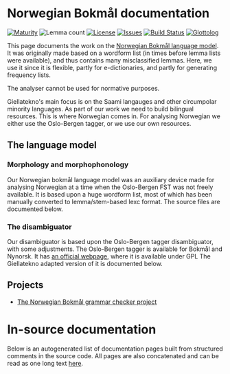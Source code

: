 # Norwegian Bokmål documentation

[![Maturity](https://img.shields.io/endpoint?url=https%3A%2F%2Fraw.githubusercontent.com%2Fgiellalt%2Flang-nob%2Fgh-pages%2Fmaturity.json)](https://giellalt.github.io/MaturityClassification.html)
![Lemma count](https://img.shields.io/endpoint?url=https%3A%2F%2Fraw.githubusercontent.com%2Fgiellalt%2Flang-nob%2Fgh-pages%2Flemmacount.json)
[![License](https://img.shields.io/github/license/giellalt/lang-nob)](https://github.com/giellalt/lang-nob/blob/main/LICENSE)
[![Issues](https://img.shields.io/github/issues/giellalt/lang-nob)](https://github.com/giellalt/lang-nob/issues)
[![Build Status](https://builds.giellalt.org/api/badge/lang-nob?label=CI)](https://builds.giellalt.org/pipelines/lang-nob/builds/latest)
[![Glottolog](https://img.shields.io/badge/Glottolog-green)](https://glottolog.org/resource/languoid/id/__GLOTTOLOG_ID__)

This page documents the work on the [Norwegian Bokmål language model](http://github.com/giellalt/lang-nob). It was originally made based on a wordform list 
(in times before lemma lists were available), and thus
contains many misclassified lemmas. Here, we use it since
it is flexible, partly for e-dictionaries, and partly for
generating frequency lists.

The analyser cannot be used for normative purposes.

Giellatekno's main focus is on the Saami langauges and other circumpolar
minority languages. As part of our work we need to build bilingual
resources. This is where Norwegian comes in. For analysing Norwegian we
either use the Oslo-Bergen tagger, or we use our own resources.

## The language model

### Morphology and morphophonology

Our Norwegian bokmål language model was an auxiliary device made for analysing Norwegian at a time when the Oslo-Bergen FST was not freely
available. It is based upon a huge wordform list, most of which has been
manually converted to lemma/stem-based lexc format. The source files are documented below.

### The disambiguator

Our disambiguator is based upon the Oslo-Bergen tagger disambiguator, with some adjustments. The Oslo-Bergen tagger is available for Bokmål and Nynorsk. It has [an
official webpage](http://tekstlab.uio.no/obt-ny/), where it is available
under GPL The Giellatekno adapted version of it is documented below.


## Projects
- [The Norwegian Bokmål grammar checker project](gramcheck/)





# In-source documentation


Below is an autogenerated list of documentation pages built from structured comments in the source code. All pages are also concatenated and can be read as one long text [here](nob.md).
